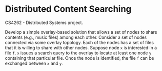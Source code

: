 # Distributed Content Searching

CS4262 - Distributed Systems project.

Develop a simple overlay-based solution that allows a set of nodes to share contents (e.g., music files) among each other. Consider a set of nodes connected via some overlay topology. Each of the nodes has a set of files that it is willing to share with other nodes. Suppose node `x` is interested in a file `f`. `x` issues a search query to the overlay to locate at least one node `y` containing that particular file. Once the node is identified, the file `f` can be exchanged between `x` and `y`.
